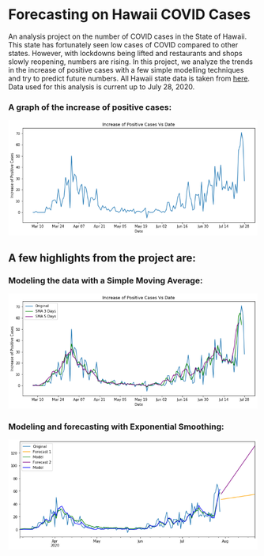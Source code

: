 # Forecasting on Hawaii COVID Cases

An analysis project on the number of COVID cases in the State of Hawaii. This state has fortunately seen low cases of COVID compared to other states. However, with lockdowns being lifted and restaurants and shops slowly reopening, numbers are rising. In this project, we analyze the trends in the increase of positive cases with a few simple modelling techniques and try to predict future numbers. All Hawaii state data is taken from [here](https://covidtracking.com/data/download). Data used for this analysis is current up to July 28, 2020.

### A graph of the increase of positive cases:
![](data_graph.png)

## A few highlights from the project are:

### Modeling the data with a Simple Moving Average:
![](SMA_graph.png)

### Modeling and forecasting with Exponential Smoothing:
![](expsmoothing_graph.png)
